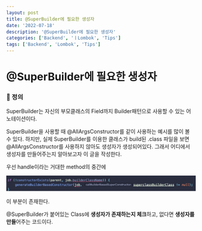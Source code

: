 ```yaml
---
layout: post
title: @SuperBuilder에 필요한 생성자
date: '2022-07-18'
description: '@SuperBuilder에 필요한 생성자'
categories: ['Backend', 'ㅣLombok', 'Tips']
tags: ['Backend', 'Lombok', 'Tips']
---
```

# @SuperBuilder에 필요한 생성자



### 📌 정의

SuperBuilder는 자신의 부모클래스의 Field까지 Builder패턴으로 사용할 수 있는 어노테이션이다.

SuperBuilder을 사용할 때 @AllArgsConstructor를 같이 사용하는 예시를 많이 볼 수 있다. 하지만, 실제 SuperBuilder를 이용한 클래스가 build된 .class 파일을 보면 @AllArgsConstructor를 사용하지 않아도 생성자가 생성되어있다. 그래서 어디에서 생성자를 만들어주는지 알아보고자 이 글을 작성한다.

우선 handle이라는 거대한 method의 중간에

![SuperBuilder](https://github.com/leeseojune53/yatudy/blob/main/images/SuperBuilder.png)

이 부분이 존재한다.

@SuperBuilder가 붙어있는 Class에 **생성자가 존재하는지 체크**하고, 없다면 **생성자를 만들**어주는 코드이다.
